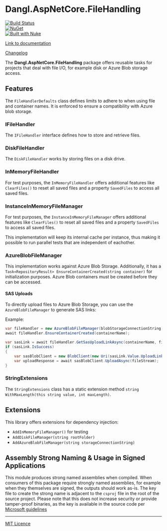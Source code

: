 # Dangl.AspNetCore.FileHandling

[![Build Status](https://jenkins.dangl.me/buildStatus/icon?job=GeorgDangl%2FDangl.AspNetCore.FileHandling%2Fdevelop)](https://jenkins.dangl.me/job/GeorgDangl/job/Dangl.AspNetCore.FileHandling/job/develop/)  
[![NuGet](https://img.shields.io/nuget/v/Dangl.AspNetCore.FileHandling.svg)](https://www.nuget.org/packages/Dangl.AspNetCore.FileHandling)  
[![Built with Nuke](http://nuke.build/rounded)](https://www.nuke.build)

[Link to documentation](https://docs.dangl-it.com/Projects/Dangl.AspNetCore.FileHandling)

[Changelog](./CHANGELOG.md)

The **Dangl.AspNetCore.FileHandling** package offers reusable tasks for projects that deal with file I/O, for example disk or Azure Blob storage access.

## Features

The `FileHandlerDefaults` class defines limits to adhere to when using file and container names. It is enforced to ensure a compatibility with Azure blob storage.

### IFileHandler

The `IFileHandler` interface defines how to store and retrieve files.

### DiskFileHandler

The `DiskFileHandler` works by storing files on a disk drive.

### InMemoryFileHandler

For test purposes, the `InMemoryFileHandler` offers additional features like `ClearFiles()` to reset all saved files and a property `SavedFiles` to access all saved files.

### InstanceInMemoryFileManager

For test purposes, the `InstanceInMemoryFileManager` offers additional features like `ClearFiles()` to reset all saved files and a property `SavedFiles` to access all saved files.

This implementation will keep its internal cache per instance, thus making it possible to run parallel tests that are independent of eachother.

### AzureBlobFileManager

This implementation works against Azure Blob Storage. Additionally, it has a `Task<RepositoryResult> EnsureContainerCreated(string container)` for initialization purposes.
Azure Blob containers must be created before they can be accessed.

#### SAS Uploads

To directly upload files to Azure Blob Storage, you can use the `AzureBlobFileManager` to generate SAS links:

Example:

```csharp
var fileHandler = new AzureBlobFileManager(blobStorageConnectionString);
await fileHandler.EnsureContainerCreated(containerName);

var sasLink = await fileHandler.GetSasUploadLinkAsync(containerName, fileName);
if (sasLink.IsSuccess)
{
    var sasBlobClient = new BlobClient(new Uri(sasLink.Value.UploadLink));
    var uploadResponse = await sasBlobClient.UploadAsync(fileStream);
}
```

### StringExtensions

The `StringExtensions` class has a static extension method `string WithMaxLength(this string value, int maxLength)`.

## Extensions

This library offers extensions for dependency injection:
* `AddInMemoryFileManager()` for testing
* `AddDiskFileManager(string rootFolder)`
* `AddAzureBlobFileManager(string storageConnectionString)`

## Assembly Strong Naming & Usage in Signed Applications

This module produces strong named assemblies when compiled. When consumers of this package require strongly named assemblies, for example when they
themselves are signed, the outputs should work as-is.
The key file to create the strong name is adjacent to the `csproj` file in the root of the source project. Please note that this does not increase
security or provide tamper-proof binaries, as the key is available in the source code per 
[Microsoft guidelines](https://msdn.microsoft.com/en-us/library/wd40t7ad(v=vs.110).aspx)

---

[MIT Licence](LICENCE.md)
